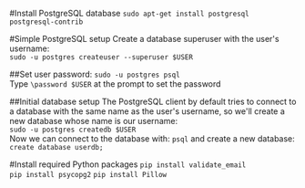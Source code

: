 #Install PostgreSQL database
`sudo apt-get install postgresql postgresql-contrib`  

#Simple PostgreSQL setup
Create a database superuser with the user's username:  
`sudo -u postgres createuser --superuser $USER`  

##Set user password:
`sudo -u postgres psql`  
Type `\password $USER` at the prompt to set the password  

##Initial database setup
The PostgreSQL client by default tries to connect to a database with the same  name as the user's username, so we'll create a new database whose name is our username:  
`sudo -u postgres createdb $USER`  
Now we can connect to the database with: `psql` and create a new database: `create database userdb;`  

#Install required Python packages
`pip install validate_email`  
`pip install psycopg2`
`pip install Pillow`
